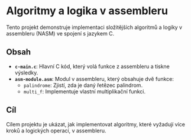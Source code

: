 # Algoritmy a logika v assembleru

Tento projekt demonstruje implementaci složitějších algoritmů a logiky v assembleru (NASM) ve spojení s jazykem C.

## Obsah

- **`c-main.c`**: Hlavní C kód, který volá funkce z assembleru a tiskne výsledky.
- **`asm-module.asm`**: Modul v assembleru, který obsahuje dvě funkce:
    - `palindrome`: Zjistí, zda je daný řetězec palindrom.
    - `multi_f`: Implementuje vlastní multiplikační funkci.

## Cíl

Cílem projektu je ukázat, jak implementovat algoritmy, které vyžadují více kroků a logických operací, v assembleru.
